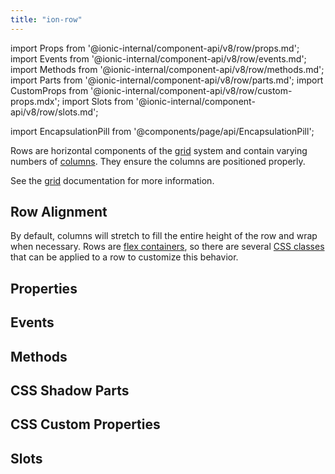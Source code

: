 ```yaml
---
title: "ion-row"
---
```

import Props from '@ionic-internal/component-api/v8/row/props.md';
import Events from '@ionic-internal/component-api/v8/row/events.md';
import Methods from '@ionic-internal/component-api/v8/row/methods.md';
import Parts from '@ionic-internal/component-api/v8/row/parts.md';
import CustomProps from '@ionic-internal/component-api/v8/row/custom-props.mdx';
import Slots from '@ionic-internal/component-api/v8/row/slots.md';

<head>
  <title>ion-row: Horizontal Row Components of the Grid System</title>
  <meta name="description" content="Rows are horizontal components of the grid system and contain varying numbers of columns. Read our ion-row API Docs for more information on alignment and usage." />
</head>

import EncapsulationPill from '@components/page/api/EncapsulationPill';

<EncapsulationPill type="shadow" />

Rows are horizontal components of the [grid](./grid) system and contain varying numbers of
[columns](./col). They ensure the columns are positioned properly.

See the [grid](./grid) documentation for more information.


## Row Alignment

By default, columns will stretch to fill the entire height of the row and wrap when necessary. Rows are [flex containers](https://developer.mozilla.org/en-US/docs/Glossary/Flex_Container), so there are several [CSS classes](/docs/layout/css-utilities#flex-container-properties) that can be applied to a row to customize this behavior.




## Properties
<Props />

## Events
<Events />

## Methods
<Methods />

## CSS Shadow Parts
<Parts />

## CSS Custom Properties
<CustomProps />

## Slots
<Slots />
